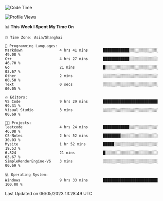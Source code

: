 <!--START_SECTION:waka-->
![Code Time](http://img.shields.io/badge/Code%20Time-907%20hrs%2050%20mins-blue)

![Profile Views](http://img.shields.io/badge/Profile%20Views-0-blue)

📊 **This Week I Spent My Time On** 

```text
🕑︎ Time Zone: Asia/Shanghai

💬 Programming Languages: 
Markdown                 4 hrs 41 mins       ████████████░░░░░░░░░░░░░   49.08 % 
C++                      4 hrs 27 mins       ████████████░░░░░░░░░░░░░   46.70 % 
Go                       21 mins             █░░░░░░░░░░░░░░░░░░░░░░░░   03.67 % 
Other                    2 mins              ░░░░░░░░░░░░░░░░░░░░░░░░░   00.50 % 
Text                     0 secs              ░░░░░░░░░░░░░░░░░░░░░░░░░   00.05 % 

🔥 Editors: 
VS Code                  9 hrs 29 mins       █████████████████████████   99.31 % 
Visual Studio            3 mins              ░░░░░░░░░░░░░░░░░░░░░░░░░   00.69 % 

🐱‍💻 Projects: 
leetcode                 4 hrs 24 mins       ████████████░░░░░░░░░░░░░   46.08 % 
CS-Notes                 2 hrs 52 mins       ████████░░░░░░░░░░░░░░░░░   30.03 % 
Mysite                   1 hr 52 mins        █████░░░░░░░░░░░░░░░░░░░░   19.53 % 
6.824                    21 mins             █░░░░░░░░░░░░░░░░░░░░░░░░   03.67 % 
SimpleRenderEngine-VS    3 mins              ░░░░░░░░░░░░░░░░░░░░░░░░░   00.69 % 

💻 Operating System: 
Windows                  9 hrs 33 mins       █████████████████████████   100.00 % 
```


 Last Updated on 06/05/2023 13:28:49 UTC
<!--END_SECTION:waka-->